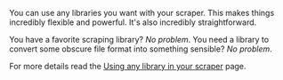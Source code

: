 You can use any libraries you want with your scraper. This makes things incredibly
flexible and powerful. It's also incredibly straightforward.

You have a favorite scraping library? *No problem*. You need a library to convert
some obscure file format into something sensible? *No problem*.

For more details read the
[Using any library in your scraper](<%= libraries_documentation_index_path %>)
page.
